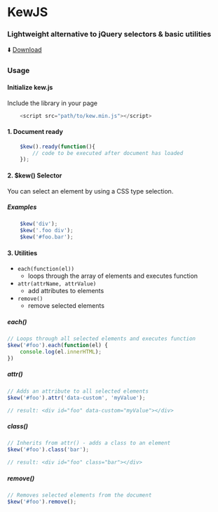 # KewJS
### Lightweight alternative to jQuery selectors & basic utilities

:arrow_down: [Download](https://raw.githubusercontent.com/RodRitter/kewjs/master/dist/kew.min.js)

### Usage

#### Initialize kew.js

Include the library in your page
```javascript
    <script src="path/to/kew.min.js"></script>
```

#### 1. Document ready
```javascript
    $kew().ready(function(){
        // code to be executed after document has loaded
    });
```

#### 2. $kew() Selector
You can select an element by using a CSS type selection.

##### Examples
```javascript
    $kew('div');
    $kew('.foo div');
    $kew('#foo.bar');
```

#### 3. Utilities

* `each(function(el))`
    - loops through the array of elements and executes function
* `attr(attrName, attrValue)`
    - add attributes to elements
* `remove()`
    - remove selected elements

##### each()
```javascript
// Loops through all selected elements and executes function
$kew('#foo').each(function(el) {
    console.log(el.innerHTML);
})
```

##### attr()
```javascript
// Adds an attribute to all selected elements
$kew('#foo').attr('data-custom', 'myValue');

// result: <div id="foo" data-custom="myValue"></div>
```

##### class()
```javascript
// Inherits from attr() - adds a class to an element
$kew('#foo').class('bar');

// result: <div id="foo" class="bar"></div>
```

##### remove()
```javascript
// Removes selected elements from the document
$kew('#foo').remove();
```
